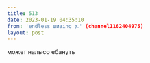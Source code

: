 ```yaml
---
title: 513
date: 2023-01-19 04:35:10
from: 'endless шизing ⍼' (channel1162404975)
layout: post
---
```


может налысо ебануть
